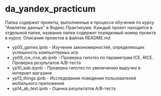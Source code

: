 # da_yandex_practicum
Папка содержит проекты, выполненные в процессе обучения по курсу "Аналитик данных" в Яндекс.Практикуме. Каждый проект находится в отдельной папке, название папки содержит порядковый номер проекта в курсе. Описания проектов в файлах README.md
- yp05_games.ipnb - Изучение закономерностей, определяющих успешность компьютерных игр
- yp09_ice_rice_ab.ipnb - Проверка гипотез по параметрам ICE, RICE. Проверка результатов А/В-теста
- yp10_aab.ipynb - Проверка гипотез по увеличению выручки в интернет магазине
- yp13_things.ipnb - Исследование поведения пользователей мобильного приложения
- yp14_ab_test.ipnb - Оценка результатов А/В-теста
